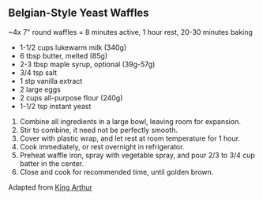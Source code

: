 ## Belgian-Style Yeast Waffles

~4x 7" round waffles = 8 minutes active, 1 hour rest, 20-30 minutes baking

* 1-1/2 cups lukewarm milk (340g)
* 6 tbsp butter, melted (85g)
* 2-3 tbsp maple syrup, optional (39g-57g)
* 3/4 tsp salt
* 1 stp vanilla extract
* 2 large eggs
* 2 cups all-purpose flour (240g)
* 1-1/2 tsp instant yeast

1. Combine all ingredients in a large bowl, leaving room for expansion.
2. Stir to combine, it need not be perfectly smooth.
3. Cover with plastic wrap, and let rest at room temperature for 1 hour.
4. Cook immediately, or rest overnight in refrigerator.
5. Preheat waffle iron, spray with vegetable spray, and pour 2/3 to 3/4 cup batter in the center.
6. Close and cook for recommended time, until golden brown.

Adapted from [King Arthur](https://www.kingarthurbaking.com/recipes/belgian-style-yeast-waffles-recipe)
